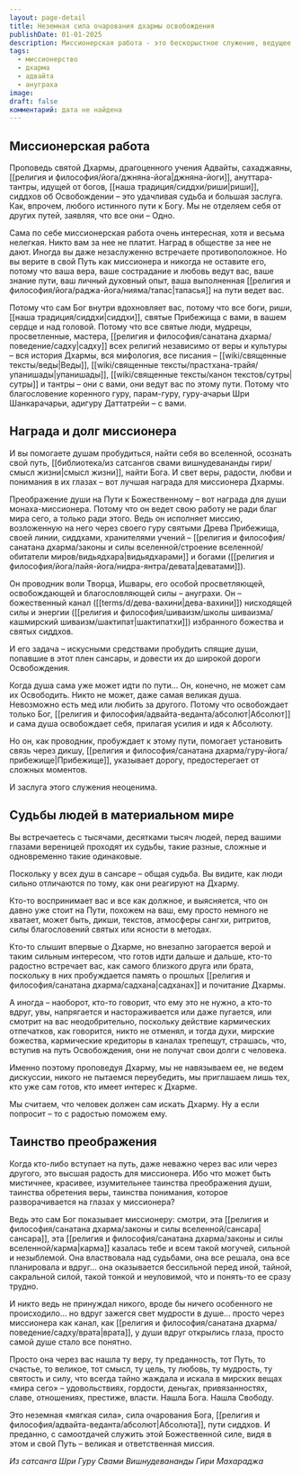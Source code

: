 ```yaml
---
layout: page-detail
title: Неземная сила очарования дхармы освобождения
publishDate: 01-01-2025
description: Миссионерская работа - это бескорыстное служение, ведущее души к Освобождению через проповедь Дхармы, адвайты, ануттара-тантры. Миссионер - канал божественной силы, его награда - преображение душ, пробуждение веры и смысла жизни у других. Он не навязывает учение, а помогает тем, кто готов. Истинная миссия - быть вратами для света Абсолюта.
tags:
  - миссионерство
  - дхарма
  - адвайта
  - ануграха
image: 
draft: false
комментарий: дата не найдена
---
```


## Миссионерская работа
Проповедь святой Дхармы, драгоценного учения Адвайты, сахаджаяны, [[религия и философия/йога/джняна-йога|джняна-йоги]], ануттара-тантры, идущей от богов, [[наша традиция/сиддхи/риши|риши]], сиддхов об Освобождении – это удачливая судьба и большая заслуга. Как, впрочем, любого истинного пути к Богу. Мы не отделяем себя от других путей, заявляя, что все они – Одно.

Сама по себе миссионерская работа очень интересная, хотя и весьма нелегкая. Никто вам за нее не платит. Наград в обществе за нее не дают. Иногда вы даже незаслуженно встречаете противоположное. Но вы верите в свой Путь как миссионера и никогда не оставите его, потому что ваша вера, ваше сострадание и любовь ведут вас, ваше знание пути, ваш личный духовный опыт, ваша выполненная [[религия и философия/йога/раджа-йога/нияма/тапас|тапасья]] на пути ведет вас.

Потому что сам Бог внутри вдохновляет вас, потому что все боги, риши, [[наша традиция/сиддхи|сиддхи]], святые Прибежища с вами, в вашем сердце и над головой. Потому что все святые люди, мудрецы, просветленные, мастера, [[религия и философия/санатана дхарма/поведение/садху|садху]] всех религий независимо от веры и культуры – вся история Дхармы, вся мифология, все писания – [[wiki/священные тексты/веды|Веды]], [[wiki/священные тексты/прастхана-трайя/упанишады|упанишады]], [[wiki/священные тексты/канон текстов/сутры|сутры]] и тантры – они с вами, они ведут вас по этому пути. Потому что благословение коренного гуру, парам-гуру, гуру-ачарьи Шри Шанкарачарьи, адигуру Даттатрейи – с вами.

## Награда и долг миссионера
И вы помогаете душам пробудиться, найти себя во вселенной, осознать свой путь, [[библиотека/из сатсангов свами вишнудевананды гири/смысл жизни|смысл жизни]], найти Бога. И свет веры, радости, любви и понимания в их глазах – вот лучшая награда для миссионера Дхармы.

Преображение души на Пути к Божественному – вот награда для души монаха-миссионера. Потому что он ведет свою работу не ради благ мира сего, а только ради этого. Ведь он исполняет миссию, возложенную на него через своего гуру святыми Древа Прибежища, своей линии, сиддхами, хранителями учений – [[религия и философия/санатана дхарма/законы и силы вселенной/строение вселенной/обитатели миров/видьядхара|видьядхарами]] и богами ([[религия и философия/йога/лайя-йога/нидра-янтра/девата|деватами]]).

Он проводник воли Творца, Ишвары, его особой просветляющей, освобождающей и благословляющей силы – ануграхи. Он – божественный канал ([[terms/d/дева-вахини|дева-вахини]]) нисходящей силы и энергии ([[религия и философия/шиваизм/школы шиваизма/кашмирский шиваизм/шактипат|шактипатхи]]) избранного божества и святых сиддхов.

И его задача – искусными средствами пробудить спящие души, попавшие в этот плен сансары, и довести их до широкой дороги Освобождения.

Когда душа сама уже может идти по пути… Он, конечно, не может сам их Освободить. Никто не может, даже самая великая душа. Невозможно есть мед или любить за другого. Потому что освобождает только Бог, [[религия и философия/адвайта-веданта/абсолют|Абсолют]] и сама душа освобождает себя, прилагая усилия и идя к Абсолюту.

Но он, как проводник, пробуждает к этому пути, помогает установить связь через дикшу, [[религия и философия/санатана дхарма/гуру-йога/прибежище|Прибежище]], указывает дорогу, предостерегает от сложных моментов.

И заслуга этого служения неоценима.

## Судьбы людей в материальном мире
Вы встречаетесь с тысячами, десятками тысяч людей, перед вашими глазами вереницей проходят их судьбы, такие разные, сложные и одновременно такие одинаковые.

Поскольку у всех душ в сансаре – общая судьба. Вы видите, как люди сильно отличаются по тому, как они реагируют на Дхарму.

Кто-то воспринимает вас и все как должное, и выясняется, что он давно уже стоит на Пути, похожем на ваш, ему просто немного не хватает, может быть, дикши, текстов, атмосферы сангхи, ритритов, силы благословений святых или ясности в методах.

Кто-то слышит впервые о Дхарме, но внезапно загорается верой и таким сильным интересом, что готов идти дальше и дальше, кто-то радостно встречает вас, как самого близкого друга или брата, поскольку в них пробуждается память о прошлых [[религия и философия/санатана дхарма/садхана|садханах]] и почитание Дхармы.

А иногда – наоборот, кто-то говорит, что ему это не нужно, а кто-то вдруг, увы, напрягается и настораживается или даже пугается, или смотрит на вас неодобрительно, поскольку действие кармических отпечатков, как говорится, никто не отменял, и тогда духи, мирские божества, кармические кредиторы в каналах трепещут, страшась, что, вступив на путь Освобождения, они не получат свои долги с человека.

Именно поэтому проповедуя Дхарму, мы не навязываем ее, не ведем дискуссии, никого не пытаемся переубедить, мы приглашаем лишь тех, кто уже сам готов, кто имеет интерес к Дхарме.

Мы считаем, что человек должен сам искать Дхарму. Ну а если попросит – то с радостью поможем ему.

## Таинство преображения
Когда кто-либо вступает на путь, даже неважно через вас или через другого, это высшая радость для миссионера. Ибо что может быть мистичнее, красивее, изумительнее таинства преображения души, таинства обретения веры, таинства понимания, которое разворачивается на глазах у миссионера?

Ведь это сам Бог показывает миссионеру: смотри, эта [[религия и философия/санатана дхарма/законы и силы вселенной/сансара|сансара]], эта [[религия и философия/санатана дхарма/законы и силы вселенной/карма|карма]] казалась тебе и всем такой могучей, сильной и незыблемой. Она властвовала над судьбами, она все решала, она все планировала и вдруг... она оказывается бессильной перед иной, тайной, сакральной силой, такой тонкой и неуловимой, что и понять-то ее сразу трудно.

И никто ведь не принуждал никого, вроде бы ничего особенного не происходило... но вдруг зажегся свет мудрости в душе... просто через миссионера как канал, как [[религия и философия/санатана дхарма/поведение/садху/врата|врата]], у души вдруг открылись глаза, просто самой душе стало все понятно.

Просто она через вас нашла ту веру, ту преданность, тот Путь, то счастье, то великое, тот смысл, ту цель, ту любовь, ту мудрость, ту святость и силу, что всегда тайно жаждала и искала в мирских вещах «мира сего» – удовольствиях, гордости, деньгах, привязанностях, славе, отношениях, престиже, власти. Нашла Бога. Нашла Свободу.

Это неземная «мягкая сила», сила очарования Бога, [[религия и философия/адвайта-веданта/абсолют|Абсолюта]], пути сиддхов. И преданно, с самоотдачей служить этой Божественной силе, видя в этом и свой Путь – великая и ответственная миссия.

*Из сатсанга Шри Гуру Свами Вишнудевананды Гири Махараджа*


